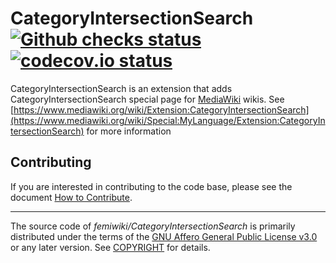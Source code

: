 # CategoryIntersectionSearch [![Github checks status]][github checks link] [![codecov.io status]][codecov.io link]

CategoryIntersectionSearch is an extension that adds CategoryIntersectionSearch special page for [MediaWiki] wikis.
See [https://www.mediawiki.org/wiki/Extension:CategoryIntersectionSearch](https://www.mediawiki.org/wiki/Special:MyLanguage/Extension:CategoryIntersectionSearch) for more information

## Contributing

If you are interested in contributing to the code base, please see the document [How to Contribute].

---

The source code of _femiwiki/CategoryIntersectionSearch_ is primarily distributed under the terms
of the [GNU Affero General Public License v3.0] or any later version. See
[COPYRIGHT] for details.

[github checks status]: https://badgen.net/github/checks/femiwiki/CategoryIntersectionSearch
[github checks link]: https://github.com/femiwiki/CategoryIntersectionSearch/actions
[codecov.io status]: https://badgen.net/codecov/c/github/femiwiki/CategoryIntersectionSearch
[codecov.io link]: https://codecov.io/gh/femiwiki/CategoryIntersectionSearch
[mediawiki]: https://www.mediawiki.org/
[how to contribute]: https://github.com/femiwiki/femiwiki/blob/main/how-to-contribute-to-extensions.md
[gnu affero general public license v3.0]: LICENSE
[copyright]: COPYRIGHT
